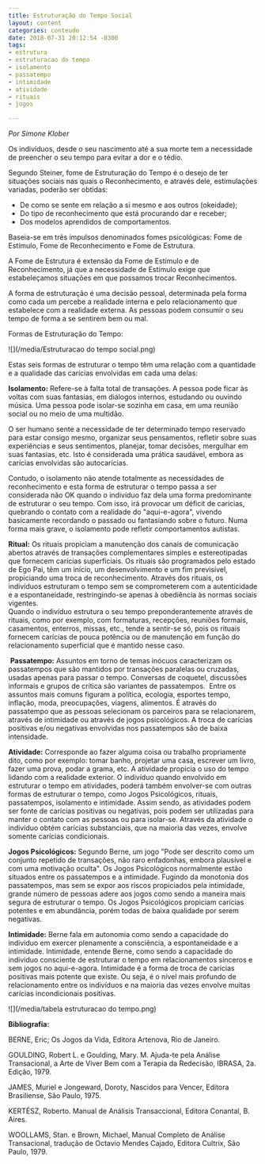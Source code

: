 ```yaml
---
title: Estruturação do Tempo Social
layout: content
categories: conteudo
date: 2018-07-31 20:12:54 -0300
tags:
- estrutura
- estruturacao do tempo
- isolamento
- passatempo
- intimidade
- atividade
- rituais
- jogos

---
```

_Por Simone Klober_

Os indivíduos, desde o seu nascimento até a sua morte tem a necessidade de preencher o seu tempo para evitar a dor e o tédio. 

Segundo Steiner, fome de Estruturação do Tempo é o desejo de ter situações sociais nas quais o Reconhecimento, e através dele, estimulações variadas, poderão ser obtidas:

* De como se sente em relação a si mesmo e aos outros (okeidade);
* Do tipo de reconhecimento que está procurando dar e receber;
* Dos modelos aprendidos de comportamentos.

Baseia-se em três impulsos denominados fomes psicológicas: Fome de Estímulo, Fome de Reconhecimento e Fome de Estrutura.

A Fome de Estrutura é extensão da Fome de Estímulo e de Reconhecimento, já que a necessidade de Estímulo exige que estabeleçamos situações em que possamos trocar Reconhecimentos. 

A forma de estruturação é uma decisão pessoal, determinada pela forma como cada um percebe a realidade interna e pelo relacionamento que estabelece com a realidade externa. As pessoas podem consumir o seu tempo de forma a se sentirem bem ou mal.

Formas de Estruturação do Tempo:

![](/media/Estruturacao do tempo social.png)

Estas seis formas de estruturar o tempo têm uma relação com a quantidade e a qualidade das carícias envolvidas em cada uma delas:

**Isolamento:** Refere-se à falta total de transações. A pessoa pode ficar às voltas com suas fantasias, em diálogos internos, estudando ou ouvindo música. Uma pessoa pode isolar-se sozinha em casa, em uma reunião social ou no meio de uma multidão. 

O ser humano sente a necessidade de ter determinado tempo reservado para estar consigo mesmo, organizar seus pensamentos, refletir sobre suas experiências e seus sentimentos, planejar, tomar decisões, mergulhar em suas fantasias, etc. Isto é considerada uma prática saudável, embora as carícias envolvidas são autocarícias.

Contudo, o isolamento não atende totalmente as necessidades de reconhecimento e esta forma de estruturar o tempo passa a ser considerada não OK quando o indivíduo faz dela uma forma predominante de estruturar o seu tempo. Com isso, irá provocar um déficit de carícias, quebrando o contato com a realidade do "aqui-e-agora", vivendo basicamente recordando o passado ou fantasiando sobre o futuro. Numa forma mais grave, o isolamento pode refletir comportamentos autistas.

**Ritual:** Os rituais propiciam a manutenção dos canais de comunicação abertos através de transações complementares simples e estereotipadas que fornecem carícias superficiais. Os rituais são programados pelo estado de Ego Pai, têm um início, um desenvolvimento e um fim previsível, propiciando uma troca de reconhecimento. Através dos rituais, os indivíduos estruturam o tempo sem se comprometerem com a autenticidade e a espontaneidade, restringindo-se apenas à obediência às normas sociais vigentes.  
 Quando o indivíduo estrutura o seu tempo preponderantemente através de rituais, como por exemplo, com formaturas, recepções, reuniões formais, casamentos, enterros, missas, etc., tende a sentir-se só, pois os rituais fornecem carícias de pouca potência ou de manutenção em função do relacionamento superficial que é mantido nesse caso.

 **Passatempo:** Assuntos em torno de temas inócuos caracterizam os passatempos que são mantidos por transações paralelas ou cruzadas, usadas apenas para passar o tempo. Conversas de coquetel, discussões informais e grupos de crítica são variantes de passatempos.  Entre os assuntos mais comuns figuram a política, ecologia, esportes tempo, inflação, moda, preocupações, viagens, alimentos. É através do passatempo que as pessoas selecionam os parceiros para se relacionarem, através de intimidade ou através de jogos psicológicos. A troca de carícias positivas e/ou negativas envolvidas nos passatempos são de baixa intensidade.

**Atividade:** Corresponde ao fazer alguma coisa ou trabalho propriamente dito, como por exemplo: tomar banho, projetar uma casa, escrever um livro, fazer uma prova, podar a grama, etc. A atividade propicia o uso do tempo lidando com a realidade exterior. O indivíduo quando envolvido em estruturar o tempo em atividades, poderá também envolver-se com outras formas de estruturar o tempo, como Jogos Psicológicos, rituais, passatempos, isolamento e intimidade. Assim sendo, as atividades podem ser fonte de carícias positivas ou negativas, pois podem ser utilizadas para manter o contato com as pessoas ou para isolar-se. Através da atividade o indivíduo obtém carícias substanciais, que na maioria das vezes, envolve somente carícias condicionais.

**Jogos Psicológicos:** Segundo Berne, um jogo "Pode ser descrito como um conjunto repetido de transações, não raro enfadonhas, embora plausível e com uma motivação oculta". Os Jogos Psicológicos normalmente estão situados entre os passatempos e a intimidade. Fugindo da monotonia dos passatempos, mas sem se expor aos riscos propiciados pela intimidade, grande número de pessoas adere aos jogos como sendo a maneira mais segura de estruturar o tempo. Os Jogos Psicológicos propiciam carícias potentes e em abundância, porém todas de baixa qualidade por serem negativas.

**Intimidade:** Berne fala em autonomia como sendo a capacidade do indivíduo em exercer plenamente a consciência, a espontaneidade e a intimidade. Intimidade, entende Berne, como sendo a capacidade do indivíduo consciente de estruturar o tempo em relacionamentos sinceros e sem jogos no aqui-e-agora. Intimidade é a forma de troca de carícias positivas mais potente que existe. Ou seja, é o nível mais profundo de relacionamento entre os indivíduos e na maioria das vezes envolve muitas carícias incondicionais positivas.

![](/media/tabela estruturacao do tempo.png)

**Bibliografia:**

BERNE, Eric; Os Jogos da Vida, Editora Artenova, Rio de Janeiro. 

GOULDING, Robert L. e Goulding, Mary. M. Ajuda-te pela Análise Transacional, a Arte de Viver Bem com a Terapia da Redecisão, IBRASA, 2a. Edição, 1979. 

JAMES, Muriel e Jongeward, Doroty, Nascidos para Vencer, Editora Brasiliense, São Paulo, 1975.

KERTÉSZ, Roberto. Manual de Análisis Transaccional, Editora Conantal, B. Aires.

WOOLLAMS, Stan. e Brown, Michael, Manual Completo de Análise Transacional, tradução de Octavio Mendes Cajado, Editora Cultrix, São Paulo, 1979.

 